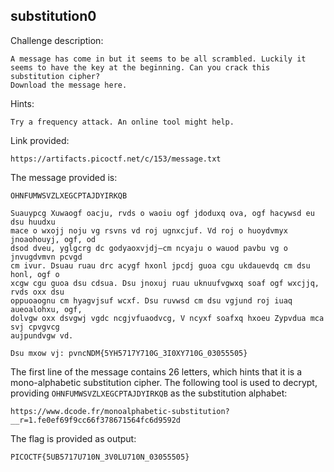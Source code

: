 ## substitution0

Challenge description:
```
A message has come in but it seems to be all scrambled. Luckily it seems to have the key at the beginning. Can you crack this substitution cipher?
Download the message here.
```

Hints:
```
Try a frequency attack. An online tool might help.

```

Link provided:
```
https://artifacts.picoctf.net/c/153/message.txt
```

The message provided is:
```
OHNFUMWSVZLXEGCPTAJDYIRKQB 

Suauypcg Xuwaogf oacju, rvds o waoiu ogf jdoduxq ova, ogf hacywsd eu dsu huudxu
mace o wxojj noju vg rsvns vd roj ugnxcjuf. Vd roj o huoydvmyx jnoaohouyj, ogf, od
dsod dveu, yglgcrg dc godyaoxvjdj—cm ncyaju o wauod pavbu vg o jnvugdvmvn pcvgd
cm ivur. Dsuau ruau drc acygf hxonl jpcdj guoa cgu ukdauevdq cm dsu honl, ogf o
xcgw cgu guoa dsu cdsua. Dsu jnoxuj ruau uknuufvgwxq soaf ogf wxcjjq, rvds oxx dsu
oppuoaognu cm hyagvjsuf wcxf. Dsu ruvwsd cm dsu vgjund roj iuaq aueoalohxu, ogf,
dolvgw oxx dsvgwj vgdc ncgjvfuaodvcg, V ncyxf soafxq hxoeu Zypvdua mca svj cpvgvcg
aujpundvgw vd.

Dsu mxow vj: pvncNDM{5YH5717Y710G_3I0XY710G_03055505}
```

The first line of the message contains 26 letters, which hints that it is a mono-alphabetic substitution cipher. The following tool is used to decrypt, providing ```OHNFUMWSVZLXEGCPTAJDYIRKQB``` as the substitution alphabet:
```
https://www.dcode.fr/monoalphabetic-substitution?__r=1.fe0ef69f9cc66f378671564fc6d9592d
```

The flag is provided as output:
```
PICOCTF{5UB5717U710N_3V0LU710N_03055505}
```
